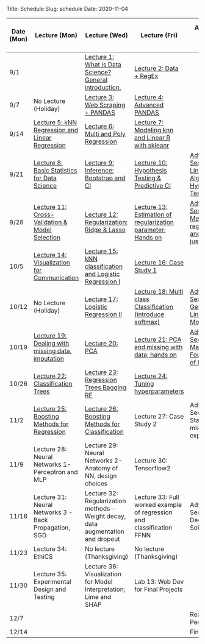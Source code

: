 Title: Schedule
Slug: schedule
Date: 2020-11-04


|Date (Mon)|Lecture (Mon)|Lecture (Wed)|Lecture (Fri)|Advanced Section (Wed)|Assignment (R:Released Wed - D:Due Wed)|
|-----|-----|-----|-----|-----|-----|
|9/1||[Lecture 1: What is Data Science?  General introduction.]({filename}/lectures/lecture01/index.md)|[Lecture 2: Data + RegEx]({filename}/lectures/lecture02/index.md)||R:HW0|
|9/7|No Lecture (Holiday)|[Lecture 3: Web Scraping + PANDAS]({filename}/lectures/lecture03/index.md)|[Lecture 4: Advanced PANDAS]({filename}/lectures/lecture04/index.md)||R:HW1 - D:HW0|
|9/14|[Lecture 5: kNN Regression and Linear Regression]({filename}/lectures/lecture05/index.md)|[Lecture 6: Multi and Poly Regression]({filename}/lectures/lecture06/index.md)|[Lecture 7:  Modeling knn and Linear R with skleanr]({filename}/lectures/lecture07/index.md)| |R:HW2 - D:HW1|
|9/21|[Lecture 8: Basic Statistics for Data Science]({filename}/lectures/lecture08/index.md)|[Lecture 9: Inference: Bootstrap and CI]({filename}/lectures/lecture09/index.md)|[Lecture 10: Hypothesis Testing & Predictive CI]({filename}/lectures/lecture10/index.md)|[Advanced Section 1: Linear Algebra and Hypothesis Testing]({filename}/a-sections/a-section1/index.md)|R:HW3 - D:HW2|
|9/28|[Lecture 11: Cross-Validation & Model Selection]({filename}/lectures/lecture11/index.md)|[Lecture 12: Regularization: Ridge & Lasso]({filename}/lectures/lecture12/index.md)|[Lecture 13: Estimation of regularization parameter;  Hands on]({filename}/lectures/lecture13/index.md)|[Advanced Section 2: Methods of regularization and their justifications]({filename}/a-sections/a-section2/index.md)| Milestone 1|
|10/5|[Lecture 14:  Visualization for Communication]({filename}/lectures/lecture14/index.md)|[Lecture 15: kNN classification and Logistic Regression I]({filename}/lectures/lecture15/index.md)|[Lecture 16: Case Study 1]({filename}/lectures/lecture16/index.md)||R: HW4 (Individual) - D: HW3|
|10/12|No Lecture (Holiday)|[Lecture 17: Logistic Regression II]({filename}/lectures/lecture17/index.md)|[Lecture 18: Multi class Classification (introduce softmax)]({filename}/lectures/lecture18/index.md)|[Advanced Section 3: Generalized Linear Models]({filename}/a-sections/a-section3/index.md)| Milestone 2|
|10/19|[Lecture 19:  Dealing with missing data, imputation]({filename}/lectures/lecture19/index.md)|[Lecture 20: PCA]({filename}/lectures/lecture20/index.md)|[Lecture 21: PCA and missing with data; hands on]({filename}/lectures/lecture21/index.md)|[Advanced Section 4: Mathematical Foundations of PCA]({filename}/a-sections/a-section4/index.md)|R:HW5 - D:HW4|
|10/26|[Lecture 22: Classification Trees]({filename}/lectures/lecture22/index.md)|[Lecture 23: Regression Trees Bagging RF]({filename}/lectures/lecture23/index.md)|[Lecture 24: Tuning hyperparameters]({filename}/lectures/lecture24/index.md)| |R:HW6 -  D:HW5|
|11/2|[Lecture 25: Boosting Methods for Regression]({filename}/lectures/lecture25/index.md)|[Lecture 26: Boosting Methods for Classification]({filename}/lectures/lecture26/index.md)|Lecture 27: Case Study 2|Advanced Section 5: Stacking and mixture of experts| |
|11/9|Lecture 28: Neural Networks 1-Perceptron and MLP|Lecture 29: Neural Networks 2-  Anatomy of NN, design choices|Lecture 30: Tensorflow2||R:HW7 (Individual) - D:HW6|
|11/16|Lecture 31: Neural Networks 3 -Back Propagation, SGD|Lecture 32: Regularization methods - Weight decay, data augmentation and dropout|Lecture 33:  Full worked example of regression and classification FFNN|Advanced Section 6: Deeper into Solvers| Milestone 3|
|11/23|Lecture 34: EthiCS|No lecture (Thanksgiving) |No lecture (Thanksgiving) || R:HW8 - D:HW7 |
|11/30|Lecture 35: Experimental Design and Testing|Lecture 36: Visualization for Model Interpretation; Lime and SHAP|Lab 13: Web Dev for Final Projects||D: HW8|
|12/7||||Reading Period||
|12/14||||Finals Week||
